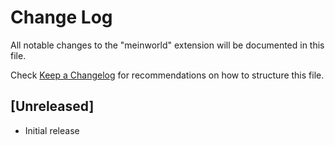# Change Log

All notable changes to the "meinworld" extension will be documented in this file.

Check [Keep a Changelog](http://keepachangelog.com/) for recommendations on how to structure this file.

## [Unreleased]

- Initial release